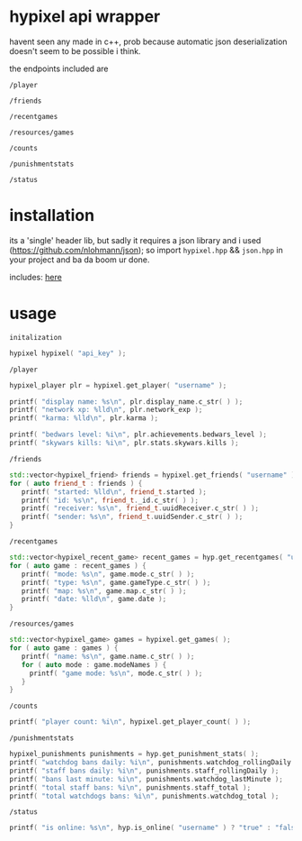 # hypixel api wrapper
havent seen any made in c++, prob because automatic json deserialization doesn't seem to be possible i think.

the endpoints included are

`/player`

`/friends`

`/recentgames`

`/resources/games`

`/counts`

`/punishmentstats`

`/status`

# installation
its a 'single' header lib, but sadly it requires a json library and i used (https://github.com/nlohmann/json);
so import `hypixel.hpp` && `json.hpp` in your project and ba da boom ur done.

includes: [here](https://github.com/absolute700/hypixel-api/releases/download/include/include.zip "here")

# usage

`initalization`
```c++
hypixel hypixel( "api_key" );
```

`/player`
```c++
hypixel_player plr = hypixel.get_player( "username" );

printf( "display name: %s\n", plr.display_name.c_str( ) );
printf( "network xp: %lld\n", plr.network_exp );
printf( "karma: %lld\n", plr.karma );

printf( "bedwars level: %i\n", plr.achievements.bedwars_level );
printf( "skywars kills: %i\n", plr.stats.skywars.kills );
```

`/friends`
```c++
std::vector<hypixel_friend> friends = hypixel.get_friends( "username" );
for ( auto friend_t : friends ) {
   printf( "started: %lld\n", friend_t.started );
   printf( "id: %s\n", friend_t._id.c_str( ) );
   printf( "receiver: %s\n", friend_t.uuidReceiver.c_str( ) );
   printf( "sender: %s\n", friend_t.uuidSender.c_str( ) );
}
```

`/recentgames`
```c++
std::vector<hypixel_recent_game> recent_games = hyp.get_recentgames( "username" );
for ( auto game : recent_games ) {
   printf( "mode: %s\n", game.mode.c_str( ) );
   printf( "type: %s\n", game.gameType.c_str( ) );
   printf( "map: %s\n", game.map.c_str( ) );
   printf( "date: %lld\n", game.date );
}
```

`/resources/games`
```c++
std::vector<hypixel_game> games = hypixel.get_games( );
for ( auto game : games ) {
   printf( "name: %s\n", game.name.c_str( ) );
   for ( auto mode : game.modeNames ) {
	 printf( "game mode: %s\n", mode.c_str( ) );
   }
}
```

`/counts`
```c++
printf( "player count: %i\n", hypixel.get_player_count( ) );
```

`/punishmentstats`
```c++
hypixel_punishments punishments = hyp.get_punishment_stats( );
printf( "watchdog bans daily: %i\n", punishments.watchdog_rollingDaily );
printf( "staff bans daily: %i\n", punishments.staff_rollingDaily );
printf( "bans last minute: %i\n", punishments.watchdog_lastMinute );
printf( "total staff bans: %i\n", punishments.staff_total );
printf( "total watchdogs bans: %i\n", punishments.watchdog_total );
```

`/status`
```c++
printf( "is online: %s\n", hyp.is_online( "username" ) ? "true" : "false" );
```
  

